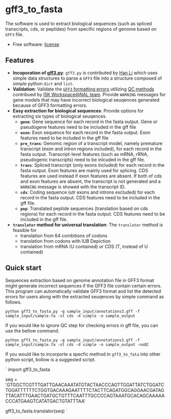 # gff3_to_fasta
The software is used to extract biological sequences (such as spliced transcripts, cds, or peptides) from specific regions of genome based on `GFF3` file.
* Free software: [license](https://github.com/NAL-i5K/I5KNAL_OGS/blob/I5KNAL_OGS/LICENCE.md)

## Features
* **Incoporation of [gff3.py](https://github.com/hotdogee/gff3-py)**: `gff3.py` is contributed by [Han Li](https://github.com/hotdogee) which uses simple data structures to parse a `GFF3` file into a structure composed of simple python `dict` and `list`.
* **Validation**: Validate the [`GFF3` formatting errors](https://github.com/NAL-i5K/I5KNAL_OGS/wiki/QC-phase) utilizing [QC methods](https://github.com/NAL-i5K/I5KNAL_OGS/blob/I5KNAL_OGS/bin/gff-QC.py) contribued by [I5K Workspace@NAL team](https://i5k.nal.usda.gov/). Provide `WARNING` messages for gene models that may have incorrect biological seuqences generated because of GFF3 formatting errors.
* **Easy extraction for biological sequences**: Provide options for extracting six types of biological seuqences.
    - **`gene`**: Gene sequence for each record in the fasta output. Gene or pseudogene features need to be included in the gff file
    - **`exon`**: Exon sequence for each record in the fasta output. Exon features need to be included in the gff file
    - **`pre_trans`**: Genomic region of a transcript model, namely premature transcript (exon and intron regions included), for each record in the fasta output. Transcript-level features (such as mRNA, rRNA, pseudogenic transcripts) need to be inlcuded in the gff file.
    - **`trans`**: Spliced transcript (only exons included) for each record in the fasta output. Exon features are mainly used for splicing. CDS features are used instead if exon features are absent. If both of cds and exon features are absent, the transcript is not generated and a `WARNING` message is showed with the transcript ID.
    - **`cds`**: Coding sequence (utr exons and introns excluded) for each record in the fasta output. CDS features need to be included in the gff file.
    - **`pep`**: Translated peptide sequences (translation based on cds regions) for each record in the fasta output. CDS features need to be included in the gff file.
* **`translator` method for universal translation**: The `translator` method is feasible for 
    - translation from 64 combitions of codons
    - translation from codons with IUB Depiction
    - translation from mRNA (U contained) or CDS (T, instead of U contained)

## Quick start
Sequences extraction based on genome annotation file in GFF3 format might generate incorrect sequences if the GFF3 file contain certain errors. This program can automatically validate GFF3 format and list the detected errors for users along with the extracted seuqences by simple command as follows.

`python gff3_to_fasta.py -g sample_input/annotations3.gff -f sample_input/sample.fa -st cds -d simple -o sample_output`

If you would like to ignore QC step for checking errors in gff file, you can use the bellow command.

`python gff3_to_fasta.py -g sample_input/annotations3.gff -f sample_input/sample.fa -st cds -d simple -o sample_output -noQC`

If you would like to incorporte a specfic method in `gff3_to_fata` into other python script, bollow is a suggested script.

`
import gff3_to_fasta

seq = 'GTGGCTCGTTTGATTGAACAAATATGTACTAACCCAGTTGGATTATCTGGATCTGGATTTTTTCTGGTGACAAAGAATTTTCTACTTCAGATGGCAGGAACGATAGTTACATTTGAACTGATGCTGTTTCAATTTGCCCCAGTAAATGCACAGCAAAAACCCATGAAGTCATATGACTGTATTTAA'

gff3_to_fasta.translator(seq)
`


